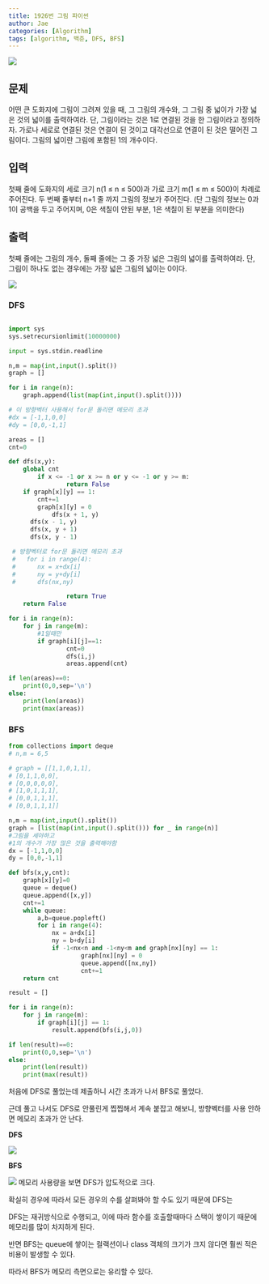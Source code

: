 ```yaml
---
title: 1926번 그림 파이썬
author: Jae
categories: [Algorithm]
tags: [algorithm, 백준, DFS, BFS]
---
```


![](https://images.velog.io/images/a87380/post/c842f3a6-4b1e-441f-b3b8-d4949ebed842/image.png)

## 문제

어떤 큰 도화지에 그림이 그려져 있을 때, 그 그림의 개수와, 그 그림 중 넓이가 가장 넓은 것의 넓이를 출력하여라. 단, 그림이라는 것은 1로 연결된 것을 한 그림이라고 정의하자. 가로나 세로로 연결된 것은 연결이 된 것이고 대각선으로 연결이 된 것은 떨어진 그림이다. 그림의 넓이란 그림에 포함된 1의 개수이다.

## 입력

첫째 줄에 도화지의 세로 크기 n(1 ≤ n ≤ 500)과 가로 크기 m(1 ≤ m ≤ 500)이 차례로 주어진다. 두 번째 줄부터 n+1 줄 까지 그림의 정보가 주어진다. (단 그림의 정보는 0과 1이 공백을 두고 주어지며, 0은 색칠이 안된 부분, 1은 색칠이 된 부분을 의미한다)

## 출력

첫째 줄에는 그림의 개수, 둘째 줄에는 그 중 가장 넓은 그림의 넓이를 출력하여라. 단, 그림이 하나도 없는 경우에는 가장 넓은 그림의 넓이는 0이다.

![](https://images.velog.io/images/a87380/post/9f8a8439-fb08-4a0b-a837-d5081190fd46/image.png)

### DFS

```python

import sys
sys.setrecursionlimit(10000000)

input = sys.stdin.readline

n,m = map(int,input().split())
graph = []

for i in range(n):
    graph.append(list(map(int,input().split())))

# 이 방향벡터 사용해서 for문 돌리면 메모리 초과
#dx = [-1,1,0,0]
#dy = [0,0,-1,1]

areas = []
cnt=0

def dfs(x,y):
    global cnt
		if x <= -1 or x >= n or y <= -1 or y >= m:
		        return False
    if graph[x][y] == 1:
	    cnt+=1
	    graph[x][y] = 0
			dfs(x + 1, y)
      dfs(x - 1, y)
      dfs(x, y + 1)
      dfs(x, y - 1)

 # 방향벡터로 for문 돌리면 메모리 초과
 #   for i in range(4):
 #      nx = x+dx[i]
 #      ny = y+dy[i]
 #      dfs(nx,ny)

				return True
    return False

for i in range(n):
    for j in range(m):
        #1일때만
        if graph[i][j]==1:
                cnt=0
                dfs(i,j)
                areas.append(cnt)

if len(areas)==0:
    print(0,0,sep='\n')
else:
    print(len(areas))
    print(max(areas))
```

### BFS

```python
from collections import deque
# n,m = 6,5

# graph = [[1,1,0,1,1],
# [0,1,1,0,0],
# [0,0,0,0,0],
# [1,0,1,1,1],
# [0,0,1,1,1],
# [0,0,1,1,1]]

n,m = map(int,input().split())
graph = [list(map(int,input().split())) for _ in range(n)]
#그림을 세야하고
#1의 개수가 가장 많은 것을 출력해야함
dx = [-1,1,0,0]
dy = [0,0,-1,1]

def bfs(x,y,cnt):
    graph[x][y]=0
    queue = deque()
    queue.append([x,y])
    cnt+=1
    while queue:
        a,b=queue.popleft()
        for i in range(4):
            nx = a+dx[i]
            ny = b+dy[i]
            if -1<nx<n and -1<ny<m and graph[nx][ny] == 1:
                    graph[nx][ny] = 0
                    queue.append([nx,ny])
                    cnt+=1
    return cnt

result = []

for i in range(n):
    for j in range(m):
        if graph[i][j] == 1:
            result.append(bfs(i,j,0))

if len(result)==0:
    print(0,0,sep='\n')
else:
    print(len(result))
    print(max(result))
```

처음에 DFS로 풀었는데 제출하니 시간 초과가 나서 BFS로 풀었다.

근데 풀고 나서도 DFS로 안풀린게 찝찝해서 계속 붙잡고 해보니, 방향벡터를 사용 안하면 메모리 초과가 안 난다.

**DFS**

![](https://images.velog.io/images/a87380/post/4cc1770d-6e6c-48cf-baae-b789b1af9cd2/image.png)

**BFS**

![](https://images.velog.io/images/a87380/post/4b5ebee7-0cc0-4d85-98c0-cb4ae5a23412/image.png)
메모리 사용량을 보면 DFS가 압도적으로 크다.

확실히 경우에 따라서 모든 경우의 수를 살펴봐야 할 수도 있기 때문에 DFS는

DFS는 재귀방식으로 수행되고, 이에 따라 함수를 호출할때마다 스택이 쌓이기 때문에 메모리를 많이 차지하게 된다.

반면 BFS는 queue에 쌓이는 컬랙션이나 class 객체의 크기가 크지 않다면 훨씬 적은 비용이 발생할 수 있다.

따라서 BFS가 메모리 측면으로는 유리할 수 있다.
